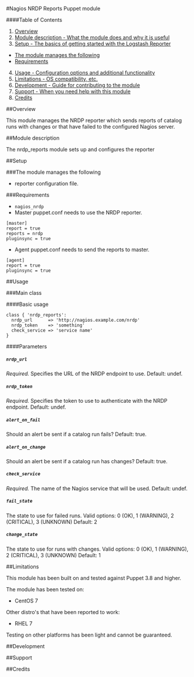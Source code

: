 #Nagios NRDP Reports Puppet module

####Table of Contents

1. [Overview](#overview)
2. [Module description - What the module does and why it is useful](#module-description)
3. [Setup - The basics of getting started with the Logstash Reporter](#setup)
  * [The module manages the following](#the-module-manages-the-following)
  * [Requirements](#requirements)
4. [Usage - Configuration options and additional functionality](#usage)
6. [Limitations - OS compatibility, etc.](#limitations)
7. [Development - Guide for contributing to the module](#development)
8. [Support - When you need help with this module](#support)
9. [Credits](#credits)



##Overview

This module manages the NRDP reporter which sends reports of catalog runs with changes or that have failed to the configured Nagios server.

##Module description

The nrdp_reports module sets up and configures the reporter

##Setup

###The module manages the following

* reporter configuration file.

###Requirements

* `nagios_nrdp`
* Master puppet.conf needs to use the NRDP reporter. 
```
[master]
report = true
reports = nrdp
pluginsync = true
```
* Agent puppet.conf needs to send the reports to master. 
```
[agent]
report = true
pluginsync = true
```

##Usage

###Main class

####Basic usage

```puppet
class { 'nrdp_reports':
  nrdp_url      => 'http://nagios.example.com/nrdp'
  nrdp_token    => 'something'
  check_service => 'service name'
}
```

####Parameters

##### `nrdp_url`
*Required.* Specifies the URL of the NRDP endpoint to use.
Default: undef.

##### `nrdp_token`
*Required.* Specifies the token to use to authenticate with the NRDP endpoint.
Default: undef.

##### `alert_on_fail`
Should an alert be sent if a catalog run fails?
Default: true.

##### `alert_on_change`
Should an alert be sent if a catalog run has changes?
Default: true.

##### `check_service`
*Required.* The name of the Nagios service that will be used.
Default: undef.

##### `fail_state`
The state to use for failed runs.
Valid options: 0 (OK), 1 (WARNING), 2 (CRITICAL), 3 (UNKNOWN)
Default: 2

##### `change_state`
The state to use for runs with changes.
Valid options: 0 (OK), 1 (WARNING), 2 (CRITICAL), 3 (UNKNOWN)
Default: 1

##Limitations

This module has been built on and tested against Puppet 3.8 and higher.

The module has been tested on:

* CentOS 7

Other distro's that have been reported to work:

* RHEL 7

Testing on other platforms has been light and cannot be guaranteed.

##Development

##Support

##Credits
